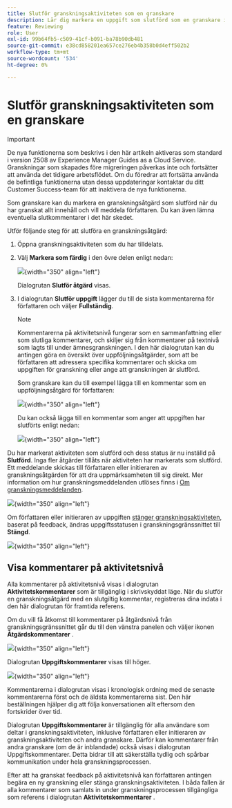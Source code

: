 ```yaml
---
title: Slutför granskningsaktiviteten som en granskare
description: Lär dig markera en uppgift som slutförd som en granskare i AEM Guides.
feature: Reviewing
role: User
exl-id: 99b64fb5-c509-41cf-b091-ba78b90db481
source-git-commit: e38cd858201ea657ce276eb4b358b0d4eff502b2
workflow-type: tm+mt
source-wordcount: '534'
ht-degree: 0%

---
```


# Slutför granskningsaktiviteten som en granskare

>[!IMPORTANT]
>
> De nya funktionerna som beskrivs i den här artikeln aktiveras som standard i version 2508 av Experience Manager Guides as a Cloud Service. Granskningar som skapades före migreringen påverkas inte och fortsätter att använda det tidigare arbetsflödet. Om du föredrar att fortsätta använda de befintliga funktionerna utan dessa uppdateringar kontaktar du ditt Customer Success-team för att inaktivera de nya funktionerna.

Som granskare kan du markera en granskningsåtgärd som slutförd när du har granskat allt innehåll och vill meddela författaren. Du kan även lämna eventuella slutkommentarer i det här skedet.

Utför följande steg för att slutföra en granskningsåtgärd:

1. Öppna granskningsaktiviteten som du har tilldelats.
2. Välj **Markera som färdig** i den övre delen enligt nedan:

   ![](images/review-task-mark-as-done.png){width="350" align="left"}

   Dialogrutan **Slutför åtgärd** visas.
3. I dialogrutan **Slutför uppgift** lägger du till de sista kommentarerna för författaren och väljer **Fullständig**.

   >[!NOTE]
   >
   > Kommentarerna på aktivitetsnivå fungerar som en sammanfattning eller som slutliga kommentarer, och skiljer sig från kommentarer på textnivå som lagts till under ämnesgranskningen. I den här dialogrutan kan du antingen göra en översikt över uppföljningsåtgärder, som att be författaren att adressera specifika kommentarer och skicka om uppgiften för granskning eller ange att granskningen är slutförd.

   Som granskare kan du till exempel lägga till en kommentar som en uppföljningsåtgärd för författaren:

   ![](images/complete-task-dialog-followup.png){width="350" align="left"}

   Du kan också lägga till en kommentar som anger att uppgiften har slutförts enligt nedan:

   ![](images/complete-task-dialog.png){width="350" align="left"}


Du har markerat aktiviteten som slutförd och dess status är nu inställd på **Slutförd**. Inga fler åtgärder tillåts när aktiviteten har markerats som slutförd. Ett meddelande skickas till författaren eller initieraren av granskningsåtgärden för att dra uppmärksamheten till sig direkt. Mer information om hur granskningsmeddelanden utlöses finns i [Om granskningsmeddelanden](./review-understanding-review-notifications.md).

![](images/task-completed-status.png){width="350" align="left"}

Om författaren eller initieraren av uppgiften [stänger granskningsaktiviteten](./review-close-review-task.md), baserat på feedback, ändras uppgiftsstatusen i granskningsgränssnittet till **Stängd**.

![](images/review-status-closed-review-ui.png){width="350" align="left"}

## Visa kommentarer på aktivitetsnivå

Alla kommentarer på aktivitetsnivå visas i dialogrutan **Aktivitetskommentarer** som är tillgänglig i skrivskyddat läge. När du slutför en granskningsåtgärd med en slutgiltig kommentar, registreras dina indata i den här dialogrutan för framtida referens.

Om du vill få åtkomst till kommentarer på åtgärdsnivå från granskningsgränssnittet går du till den vänstra panelen och väljer ikonen **Åtgärdskommentarer** .

![](images/task-comments-icon.png){width="350" align="left"}

Dialogrutan **Uppgiftskommentarer** visas till höger.

![](images/task-comments-reviewer.png){width="350" align="left"}

Kommentarerna i dialogrutan visas i kronologisk ordning med de senaste kommentarerna först och de äldsta kommentarerna sist. Den här beställningen hjälper dig att följa konversationen allt eftersom den fortskrider över tid.

Dialogrutan **Uppgiftskommentarer** är tillgänglig för alla användare som deltar i granskningsaktiviteten, inklusive författaren eller initieraren av granskningsaktiviteten och andra granskare. Därför kan kommentarer från andra granskare (om de är inblandade) också visas i dialogrutan Uppgiftskommentarer. Detta bidrar till att säkerställa tydlig och spårbar kommunikation under hela granskningsprocessen.

Efter att ha granskat feedback på aktivitetsnivå kan författaren antingen begära en ny granskning eller stänga granskningsaktiviteten. I båda fallen är alla kommentarer som samlats in under granskningsprocessen tillgängliga som referens i dialogrutan **Aktivitetskommentarer** .
